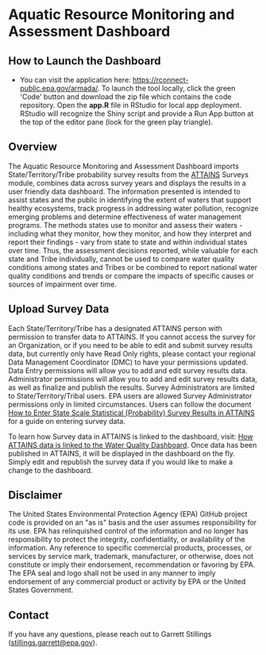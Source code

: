# Aquatic Resource Monitoring and Assessment Dashboard

## How to Launch the Dashboard
* You can visit the application here: https://rconnect-public.epa.gov/armada/. To launch the tool locally, click the green 'Code' button and download the zip file which contains the code repository. Open the <b>app.R</b> file in RStudio for local app deployment. RStudio will recognize the Shiny script and provide a Run App button at the top of the editor pane (look for the green play triangle).

## Overview
The Aquatic Resource Monitoring and Assessment Dashboard imports State/Territory/Tribe probability survey results from the [ATTAINS](https://www.epa.gov/waterdata/attains) Surveys module, combines data across survey years and displays the results in a user friendly data dashboard. The information presented is intended to assist states and the public in identifying the extent of waters that support healthy ecosystems, track progress in addressing water pollution, recognize emerging problems and determine effectiveness of water management programs. The methods states use to monitor and assess their waters - including what they monitor, how they monitor, and how they interpret and report their findings - vary from state to state and within individual states over time. Thus, the assessment decisions reported, while valuable for each state and Tribe individually, cannot be used to compare water quality conditions among states and Tribes or be combined to report national water quality conditions and trends or compare the impacts of specific causes or sources of impairment over time. 

## Upload Survey Data

Each State/Territory/Tribe has a designated ATTAINS person with permission to transfer data to ATTAINS. If you cannot access the survey for an Organization, or if you need to be able to edit and submit survey results data, but currently only have Read Only rights, please contact your regional Data Management Coordinator (DMC) to have your permissions updated. Data Entry permissions will allow you to add and edit survey results data. Administrator permissions will allow you to add and edit survey results data, as well as finalize and publish the results. Survey
Administrators are limited to State/Territory/Tribal users. EPA users are allowed Survey Administrator permissions only in limited circumstances. Users can follow the document [How to Enter State Scale Statistical (Probability) Survey Results in ATTAINS](https://www.epa.gov/sites/default/files/2019-05/documents/attains_how_to_enter_state_survey_results_2019-05-17.pdf) for a guide on entering survey data.

To learn how Survey data in ATTAINS is linked to the dashboard, visit: [How ATTAINS data is linked to the Water Quality Dashboard](https://github.com/USEPA/Partner-Dashboard/blob/main/ATTAINS_Dashboard_setup.pdf). Once data has been published in ATTAINS, it will be displayed in the dashboard on the fly. Simply edit and republish the survey data if you would like to make a change to the dashboard.


## Disclaimer
The United States Environmental Protection Agency (EPA) GitHub project code is provided on an "as is" basis and the user assumes responsibility for its use. EPA has relinquished control of the information and no longer has responsibility to protect the integrity, confidentiality, or availability of the information. Any reference to specific commercial products, processes, or services by service mark, trademark, manufacturer, or otherwise, does not constitute or imply their endorsement, recommendation or favoring by EPA. The EPA seal and logo shall not be used in any manner to imply endorsement of any commercial product or activity by EPA or the United States Government.

## Contact
If you have any questions, please reach out to Garrett Stillings (stillings.garrett@epa.gov).
